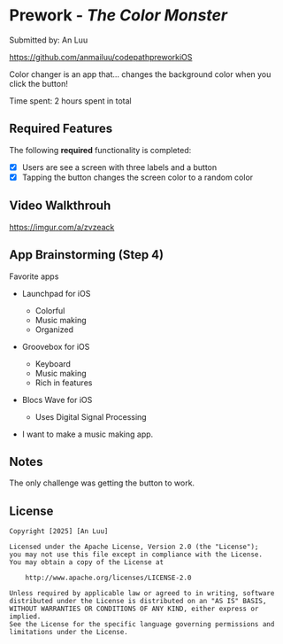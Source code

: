 # Prework - *The Color Monster*

Submitted by: An Luu

https://github.com/anmailuu/codepathpreworkiOS

Color changer is an app that... changes the background color when you click the button!

Time spent: 2 hours spent in total

## Required Features

The following **required** functionality is completed:

- [x] Users are see a screen with three labels and a button
- [x] Tapping the button changes the screen color to a random color
 
## Video Walkthrouh

https://imgur.com/a/zvzeack

## App Brainstorming (Step 4)

Favorite apps
- Launchpad for iOS 
    - Colorful
    - Music making
    - Organized
- Groovebox for iOS
    - Keyboard
    - Music making
    - Rich in features
- Blocs Wave for iOS 
    - Uses Digital Signal Processing 

- I want to make a music making app.

## Notes

The only challenge was getting the button to work. 

## License

    Copyright [2025] [An Luu]

    Licensed under the Apache License, Version 2.0 (the "License");
    you may not use this file except in compliance with the License.
    You may obtain a copy of the License at

        http://www.apache.org/licenses/LICENSE-2.0

    Unless required by applicable law or agreed to in writing, software
    distributed under the License is distributed on an "AS IS" BASIS,
    WITHOUT WARRANTIES OR CONDITIONS OF ANY KIND, either express or implied.
    See the License for the specific language governing permissions and
    limitations under the License.
